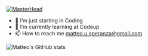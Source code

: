 [![MasterHead](https://github.com/MSperanza3/MSperanza3/assets/125948883/9e810096-8072-496a-be7c-62bccfacabd7)](https://github.com/MSperanza3)
- 👀 I’m just starting in Coding
- 🌱 I’m currently learning at Codeup
- 📫 How to reach me matteo.u.speranza@gmail.com

<!---
MSperanza3/MSperanza3 is a ✨ special ✨ repository because its `README.md` (this file) appears on your GitHub profile.
You can click the Preview link to take a look at your changes.
--->
![Matteo's GitHub stats](https://github-readme-stats.vercel.app/api?username=MSperanza3&show_icons=true&theme=radical)
